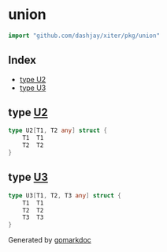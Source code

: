 <!-- Code generated by gomarkdoc. DO NOT EDIT -->

# union

```go
import "github.com/dashjay/xiter/pkg/union"
```

## Index

- [type U2](<#U2>)
- [type U3](<#U3>)


<a name="U2"></a>
## type [U2](<https://github.com/dashjay/xiter/blob/main/pkg/union/union.go#L3-L6>)



```go
type U2[T1, T2 any] struct {
    T1  T1
    T2  T2
}
```

<a name="U3"></a>
## type [U3](<https://github.com/dashjay/xiter/blob/main/pkg/union/union.go#L8-L12>)



```go
type U3[T1, T2, T3 any] struct {
    T1  T1
    T2  T2
    T3  T3
}
```

Generated by [gomarkdoc](<https://github.com/princjef/gomarkdoc>)
